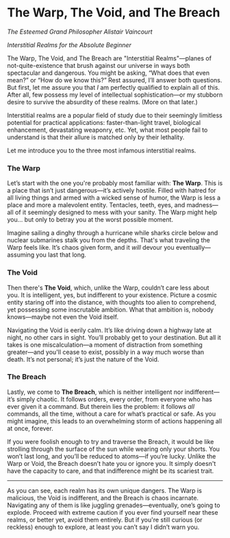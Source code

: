 # The Warp, The Void, and The Breach

*The Esteemed Grand Philosopher Alistair Vaincourt*

_Interstitial Realms for the Absolute Beginner_

The Warp, The Void, and The Breach are "Interstitial Realms"—planes of not-quite-existence that brush against our universe in ways both spectacular and dangerous. You might be asking, “What does that even mean?” or “How do we know this?” Rest assured, I’ll answer both questions. But first, let me assure you that _I_ am perfectly qualified to explain all of this. After all, few possess my level of intellectual sophistication—or my stubborn desire to survive the absurdity of these realms. (More on that later.)

Interstitial realms are a popular field of study due to their seemingly limitless potential for practical applications: faster-than-light travel, biological enhancement, devastating weaponry, etc. Yet, what most people fail to understand is that their allure is matched only by their lethality.

Let me introduce you to the three most infamous interstitial realms.

### The Warp

Let’s start with the one you're probably most familiar with: **The Warp**. This is a place that isn’t just dangerous—it’s actively hostile. Filled with hatred for all living things and armed with a wicked sense of humor, the Warp is less a place and more a malevolent entity. Tentacles, teeth, eyes, and madness—all of it seemingly designed to mess with your sanity. The Warp might help you… but only to betray you at the worst possible moment.

Imagine sailing a dinghy through a hurricane while sharks circle below and nuclear submarines stalk you from the depths. That's what traveling the Warp feels like. It’s chaos given form, and it _will_ devour you eventually—assuming you last that long.

### The Void

Then there's **The Void**, which, unlike the Warp, couldn’t care less about you. It is intelligent, yes, but indifferent to your existence. Picture a cosmic entity staring off into the distance, with thoughts too alien to comprehend, yet possessing some inscrutable ambition. What that ambition is, nobody knows—maybe not even the Void itself.

Navigating the Void is eerily calm. It’s like driving down a highway late at night, no other cars in sight. You’ll probably get to your destination. But all it takes is one miscalculation—a moment of distraction from something greater—and you'll cease to exist, possibly in a way much worse than death. It’s not personal; it’s just the nature of the Void.

### The Breach

Lastly, we come to **The Breach**, which is neither intelligent nor indifferent—it’s simply chaotic. It follows orders, every order, from everyone who has ever given it a command. But therein lies the problem: it follows _all_ commands, all the time, without a care for what’s practical or safe. As you might imagine, this leads to an overwhelming storm of actions happening all at once, forever.

If you were foolish enough to try and traverse the Breach, it would be like strolling through the surface of the sun while wearing only your shorts. You won’t last long, and you’ll be reduced to atoms—if you’re lucky. Unlike the Warp or Void, the Breach doesn’t hate you or ignore you. It simply doesn't have the capacity to care, and that indifference might be its scariest trait.

---

As you can see, each realm has its own unique dangers. The Warp is malicious, the Void is indifferent, and the Breach is chaos incarnate. Navigating any of them is like juggling grenades—eventually, one’s going to explode. Proceed with extreme caution if you ever find yourself near these realms, or better yet, avoid them entirely. But if you're still curious (or reckless) enough to explore, at least you can’t say I didn’t warn you.